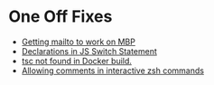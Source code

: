 # One Off Fixes

- [Getting mailto to work on MBP](https://www.youtube.com/watch?v=oGqZy93oWiM)
- [Declarations in JS Switch Statement](https://stackoverflow.com/questions/50752987/eslint-no-case-declaration-unexpected-lexical-declaration-in-case-block)
- [tsc not found in Docker build.](https://stackoverflow.com/questions/67199539/tsc-not-found-in-docker-build)
- [Allowing comments in interactive zsh commands](https://unix.stackexchange.com/questions/557486/allowing-comments-in-interactive-zsh-commands)
